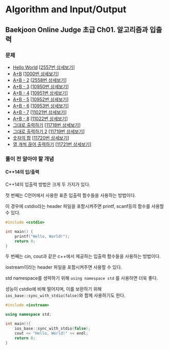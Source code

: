 Algorithm and Input/Output
==========================

Baekjoon Online Judge 초급 Ch01. 알고리즘과 입출력
---------------------------------------------

### 문제

* [Hello World](./Hello_World) [[2557번 상세보기](https://www.acmicpc.net/problem/2557)]
* [A+B](./A+B) [[1000번 상세보기](https://www.acmicpc.net/problem/1000)]
* [A+B - 2](./A+B_2) [[2558번 상세보기](https://www.acmicpc.net/problem/2558)]
* [A+B - 3](./A+B_3) [[10950번 상세보기](https://www.acmicpc.net/problem/10950)]
* [A+B - 4](./A+B_4) [[10951번 상세보기](https://www.acmicpc.net/problem/10951)]
* [A+B - 5](./A+B_5) [[10952번 상세보기](https://www.acmicpc.net/problem/10952)]
* [A+B - 6](./A+B_6) [[10953번 상세보기](https://www.acmicpc.net/problem/10953)]
* [A+B - 7](./A+B_7) [[11021번 상세보기](https://www.acmicpc.net/problem/11021)]
* [A+B - 8](./A+B_8) [[11022번 상세보기](https://www.acmicpc.net/problem/11022)]
* [그대로 출력하기](./Output_as_it_is) [[11718번 상세보기](https://www.acmicpc.net/problem/11718)]
* [그대로 출력하기 2](./Output_as_it_is_2) [[11719번 상세보기](https://www.acmicpc.net/problem/11719)]
* [숫자의 합](./Number_of_total) [[11720번 상세보기](https://www.acmicpc.net/problem/11720)]
* [열 개씩 끊어 출력하기](./Divide_by_ten_letters) [[11721번 상세보기](https://www.acmicpc.net/problem/11721)]

### 풀이 전 알아야 할 개념

#### C++14의 입/출력

C++14의 입출력 방법은 크게 두 가지가 있다.

첫 번째는 C언어에서 사용한 표준 입출력 함수들을 사용하는 방법이다.

이 경우에 cstdio라는 header 파일을 포함시켜주면 printf, scanf등의 함수를 사용할 수 있다.

~~~ cpp
#include <cstdio>

int main() {
    printf("Hello, World!");
    return 0;
}
~~~

두 번째는 cin, cout과 같은 c++에서 제공하는 입출력 함수들을 사용하는 방법이다.

iostream이라는 header 파일을 포함시켜주면 사용할 수 있다.

std namespace를 생략하기 위해 `using namespace std` 를 사용하면 더욱 좋다.

성능이 cstdio에 비해 떨어지며, 이를 보완하기 위해 `ios_base::sync_with_stdio(false)`와 함께 사용하기도 한다.

~~~ cpp
#include <iostream>

using namespace std;

int main(){
    ios_base::sync_with_stdio(false);
    cout << "Hello, World!" << endl;
    return 0;
}
~~~